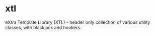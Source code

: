 # xtl
eXtra Template Library (XTL)  - header only collection of various utility classes, with blackjack and hookers.
